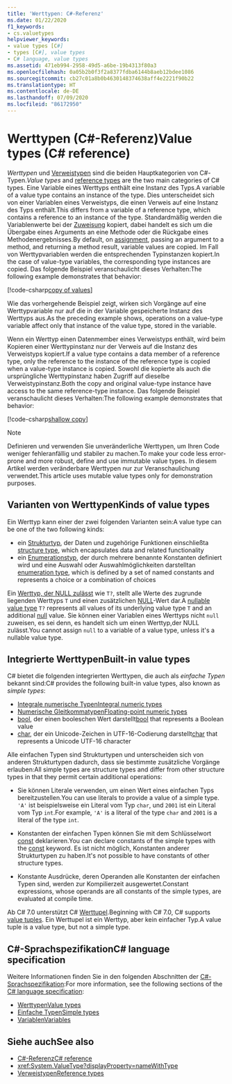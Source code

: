 ```yaml
---
title: 'Werttypen: C#-Referenz'
ms.date: 01/22/2020
f1_keywords:
- cs.valuetypes
helpviewer_keywords:
- value types [C#]
- types [C#], value types
- C# language, value types
ms.assetid: 471eb994-2958-49d5-a6be-19b4313f80a3
ms.openlocfilehash: 0a05b2b0f3f2a8377fdba6144b8aeb12bdee1086
ms.sourcegitcommit: cb27c01a8b0b4630148374638aff4e2221f90b22
ms.translationtype: HT
ms.contentlocale: de-DE
ms.lasthandoff: 07/09/2020
ms.locfileid: "86172950"
---
```

# <a name="value-types-c-reference"></a><span data-ttu-id="b9f4e-102">Werttypen (C#-Referenz)</span><span class="sxs-lookup"><span data-stu-id="b9f4e-102">Value types (C# reference)</span></span>

<span data-ttu-id="b9f4e-103">*Werttypen* und [Verweistypen](../keywords/reference-types.md) sind die beiden Hauptkategorien von C#-Typen.</span><span class="sxs-lookup"><span data-stu-id="b9f4e-103">*Value types* and [reference types](../keywords/reference-types.md) are the two main categories of C# types.</span></span> <span data-ttu-id="b9f4e-104">Eine Variable eines Werttyps enthält eine Instanz des Typs.</span><span class="sxs-lookup"><span data-stu-id="b9f4e-104">A variable of a value type contains an instance of the type.</span></span> <span data-ttu-id="b9f4e-105">Dies unterscheidet sich von einer Variablen eines Verweistyps, die einen Verweis auf eine Instanz des Typs enthält.</span><span class="sxs-lookup"><span data-stu-id="b9f4e-105">This differs from a variable of a reference type, which contains a reference to an instance of the type.</span></span> <span data-ttu-id="b9f4e-106">Standardmäßig werden die Variablenwerte bei der [Zuweisung](../operators/assignment-operator.md) kopiert, dabei handelt es sich um die Übergabe eines Arguments an eine Methode oder die Rückgabe eines Methodenergebnisses.</span><span class="sxs-lookup"><span data-stu-id="b9f4e-106">By default, on [assignment](../operators/assignment-operator.md), passing an argument to a method, and returning a method result, variable values are copied.</span></span> <span data-ttu-id="b9f4e-107">Im Fall von Werttypvariablen werden die entsprechenden Typinstanzen kopiert.</span><span class="sxs-lookup"><span data-stu-id="b9f4e-107">In the case of value-type variables, the corresponding type instances are copied.</span></span> <span data-ttu-id="b9f4e-108">Das folgende Beispiel veranschaulicht dieses Verhalten:</span><span class="sxs-lookup"><span data-stu-id="b9f4e-108">The following example demonstrates that behavior:</span></span>

[!code-csharp[copy of values](snippets/ValueTypes.cs#ValueTypeCopied)]

<span data-ttu-id="b9f4e-109">Wie das vorhergehende Beispiel zeigt, wirken sich Vorgänge auf eine Werttypvariable nur auf die in der Variable gespeicherte Instanz des Werttyps aus.</span><span class="sxs-lookup"><span data-stu-id="b9f4e-109">As the preceding example shows, operations on a value-type variable affect only that instance of the value type, stored in the variable.</span></span>

<span data-ttu-id="b9f4e-110">Wenn ein Werttyp einen Datenmember eines Verweistyps enthält, wird beim Kopieren einer Werttypinstanz nur der Verweis auf die Instanz des Verweistyps kopiert.</span><span class="sxs-lookup"><span data-stu-id="b9f4e-110">If a value type contains a data member of a reference type, only the reference to the instance of the reference type is copied when a value-type instance is copied.</span></span> <span data-ttu-id="b9f4e-111">Sowohl die kopierte als auch die ursprüngliche Werttypinstanz haben Zugriff auf dieselbe Verweistypinstanz.</span><span class="sxs-lookup"><span data-stu-id="b9f4e-111">Both the copy and original value-type instance have access to the same reference-type instance.</span></span> <span data-ttu-id="b9f4e-112">Das folgende Beispiel veranschaulicht dieses Verhalten:</span><span class="sxs-lookup"><span data-stu-id="b9f4e-112">The following example demonstrates that behavior:</span></span>

[!code-csharp[shallow copy](snippets/ValueTypes.cs#ShallowCopy)]

> [!NOTE]
> <span data-ttu-id="b9f4e-113">Definieren und verwenden Sie unveränderliche Werttypen, um Ihren Code weniger fehleranfällig und stabiler zu machen.</span><span class="sxs-lookup"><span data-stu-id="b9f4e-113">To make your code less error-prone and more robust, define and use immutable value types.</span></span> <span data-ttu-id="b9f4e-114">In diesem Artikel werden veränderbare Werttypen nur zur Veranschaulichung verwendet.</span><span class="sxs-lookup"><span data-stu-id="b9f4e-114">This article uses mutable value types only for demonstration purposes.</span></span>

## <a name="kinds-of-value-types"></a><span data-ttu-id="b9f4e-115">Varianten von Werttypen</span><span class="sxs-lookup"><span data-stu-id="b9f4e-115">Kinds of value types</span></span>

<span data-ttu-id="b9f4e-116">Ein Werttyp kann einer der zwei folgenden Varianten sein:</span><span class="sxs-lookup"><span data-stu-id="b9f4e-116">A value type can be one of the two following kinds:</span></span>

- <span data-ttu-id="b9f4e-117">ein [Strukturtyp](struct.md), der Daten und zugehörige Funktionen einschließt</span><span class="sxs-lookup"><span data-stu-id="b9f4e-117">a [structure type](struct.md), which encapsulates data and related functionality</span></span>
- <span data-ttu-id="b9f4e-118">ein [Enumerationstyp](enum.md), der durch mehrere benannte Konstanten definiert wird und eine Auswahl oder Auswahlmöglichkeiten darstellt</span><span class="sxs-lookup"><span data-stu-id="b9f4e-118">an [enumeration type](enum.md), which is defined by a set of named constants and represents a choice or a combination of choices</span></span>

<span data-ttu-id="b9f4e-119">Ein [Werttyp, der NULL zulässt](nullable-value-types.md) wie `T?`, stellt alle Werte des zugrunde liegenden Werttyps `T` und einen zusätzlichen [NULL](../keywords/null.md)-Wert dar.</span><span class="sxs-lookup"><span data-stu-id="b9f4e-119">A [nullable value type](nullable-value-types.md) `T?` represents all values of its underlying value type `T` and an additional [null](../keywords/null.md) value.</span></span> <span data-ttu-id="b9f4e-120">Sie können einer Variablen eines Werttyps nicht `null` zuweisen, es sei denn, es handelt sich um einen Werttyp,der NULL zulässt.</span><span class="sxs-lookup"><span data-stu-id="b9f4e-120">You cannot assign `null` to a variable of a value type, unless it's a nullable value type.</span></span>

## <a name="built-in-value-types"></a><span data-ttu-id="b9f4e-121">Integrierte Werttypen</span><span class="sxs-lookup"><span data-stu-id="b9f4e-121">Built-in value types</span></span>

<span data-ttu-id="b9f4e-122">C# bietet die folgenden integrierten Werttypen, die auch als *einfache Typen* bekannt sind:</span><span class="sxs-lookup"><span data-stu-id="b9f4e-122">C# provides the following built-in value types, also known as *simple types*:</span></span>

- [<span data-ttu-id="b9f4e-123">Integrale numerische Typen</span><span class="sxs-lookup"><span data-stu-id="b9f4e-123">Integral numeric types</span></span>](integral-numeric-types.md)
- [<span data-ttu-id="b9f4e-124">Numerische Gleitkommatypen</span><span class="sxs-lookup"><span data-stu-id="b9f4e-124">Floating-point numeric types</span></span>](floating-point-numeric-types.md)
- <span data-ttu-id="b9f4e-125">[bool](bool.md), der einen booleschen Wert darstellt</span><span class="sxs-lookup"><span data-stu-id="b9f4e-125">[bool](bool.md) that represents a Boolean value</span></span>
- <span data-ttu-id="b9f4e-126">[char](char.md), der ein Unicode-Zeichen in UTF-16-Codierung darstellt</span><span class="sxs-lookup"><span data-stu-id="b9f4e-126">[char](char.md) that represents a Unicode UTF-16 character</span></span>

<span data-ttu-id="b9f4e-127">Alle einfachen Typen sind Strukturtypen und unterscheiden sich von anderen Strukturtypen dadurch, dass sie bestimmte zusätzliche Vorgänge erlauben:</span><span class="sxs-lookup"><span data-stu-id="b9f4e-127">All simple types are structure types and differ from other structure types in that they permit certain additional operations:</span></span>

- <span data-ttu-id="b9f4e-128">Sie können Literale verwenden, um einen Wert eines einfachen Typs bereitzustellen.</span><span class="sxs-lookup"><span data-stu-id="b9f4e-128">You can use literals to provide a value of a simple type.</span></span> <span data-ttu-id="b9f4e-129">`'A'` ist beispielsweise ein Literal vom Typ `char`, und `2001` ist ein Literal vom Typ `int`.</span><span class="sxs-lookup"><span data-stu-id="b9f4e-129">For example, `'A'` is a literal of the type `char` and `2001` is a literal of the type `int`.</span></span>

- <span data-ttu-id="b9f4e-130">Konstanten der einfachen Typen können Sie mit dem Schlüsselwort [const](../keywords/const.md) deklarieren.</span><span class="sxs-lookup"><span data-stu-id="b9f4e-130">You can declare constants of the simple types with the [const](../keywords/const.md) keyword.</span></span> <span data-ttu-id="b9f4e-131">Es ist nicht möglich, Konstanten anderer Strukturtypen zu haben.</span><span class="sxs-lookup"><span data-stu-id="b9f4e-131">It's not possible to have constants of other structure types.</span></span>

- <span data-ttu-id="b9f4e-132">Konstante Ausdrücke, deren Operanden alle Konstanten der einfachen Typen sind, werden zur Kompilierzeit ausgewertet.</span><span class="sxs-lookup"><span data-stu-id="b9f4e-132">Constant expressions, whose operands are all constants of the simple types, are evaluated at compile time.</span></span>

<span data-ttu-id="b9f4e-133">Ab C# 7.0 unterstützt C# [Werttupel](value-tuples.md).</span><span class="sxs-lookup"><span data-stu-id="b9f4e-133">Beginning with C# 7.0, C# supports [value tuples](value-tuples.md).</span></span> <span data-ttu-id="b9f4e-134">Ein Werttupel ist ein Werttyp, aber kein einfacher Typ.</span><span class="sxs-lookup"><span data-stu-id="b9f4e-134">A value tuple is a value type, but not a simple type.</span></span>

## <a name="c-language-specification"></a><span data-ttu-id="b9f4e-135">C#-Sprachspezifikation</span><span class="sxs-lookup"><span data-stu-id="b9f4e-135">C# language specification</span></span>

<span data-ttu-id="b9f4e-136">Weitere Informationen finden Sie in den folgenden Abschnitten der [C#-Sprachspezifikation](~/_csharplang/spec/introduction.md):</span><span class="sxs-lookup"><span data-stu-id="b9f4e-136">For more information, see the following sections of the [C# language specification](~/_csharplang/spec/introduction.md):</span></span>

- [<span data-ttu-id="b9f4e-137">Werttypen</span><span class="sxs-lookup"><span data-stu-id="b9f4e-137">Value types</span></span>](~/_csharplang/spec/types.md#value-types)
- [<span data-ttu-id="b9f4e-138">Einfache Typen</span><span class="sxs-lookup"><span data-stu-id="b9f4e-138">Simple types</span></span>](~/_csharplang/spec/types.md#simple-types)
- [<span data-ttu-id="b9f4e-139">Variablen</span><span class="sxs-lookup"><span data-stu-id="b9f4e-139">Variables</span></span>](~/_csharplang/spec/variables.md)

## <a name="see-also"></a><span data-ttu-id="b9f4e-140">Siehe auch</span><span class="sxs-lookup"><span data-stu-id="b9f4e-140">See also</span></span>

- [<span data-ttu-id="b9f4e-141">C#-Referenz</span><span class="sxs-lookup"><span data-stu-id="b9f4e-141">C# reference</span></span>](../index.md)
- <xref:System.ValueType?displayProperty=nameWithType>
- [<span data-ttu-id="b9f4e-142">Verweistypen</span><span class="sxs-lookup"><span data-stu-id="b9f4e-142">Reference types</span></span>](../keywords/reference-types.md)
